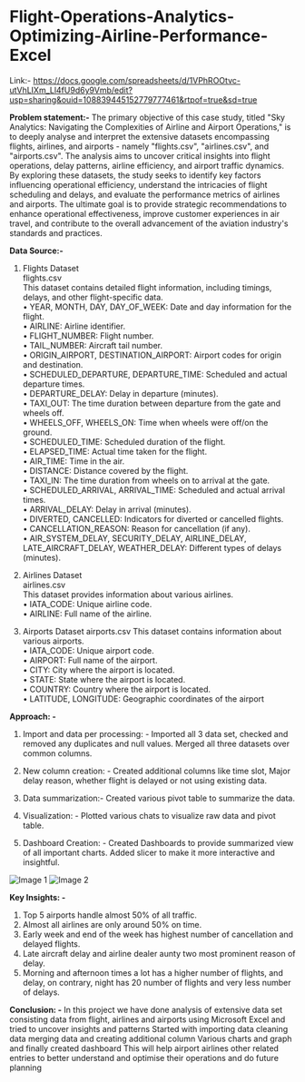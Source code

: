 # Flight-Operations-Analytics-Optimizing-Airline-Performance-Excel

Link:- https://docs.google.com/spreadsheets/d/1VPhROOtvc-utVhLIXm_Ll4fU9d6y9Vmb/edit?usp=sharing&ouid=108839445152779777461&rtpof=true&sd=true

**Problem statement:-**
The primary objective of this case study, titled "Sky Analytics: Navigating the Complexities of Airline and Airport Operations," is to deeply analyse and interpret the extensive datasets encompassing flights, airlines, and airports - namely "flights.csv", "airlines.csv", and "airports.csv". The analysis aims to uncover critical insights into flight operations, delay patterns, airline efficiency, and airport traffic dynamics. By exploring these datasets, the study seeks to identify key factors influencing operational efficiency, understand the intricacies of flight scheduling and delays, and evaluate the performance metrics of airlines and airports. The ultimate goal is to provide strategic recommendations to enhance operational effectiveness, improve customer experiences in air travel, and contribute to the overall advancement of the aviation industry's standards and practices.  

**Data Source:-**
1.	Flights Dataset  
flights.csv  
This dataset contains detailed flight information, including timings, delays, and other flight-specific data.  
•	YEAR, MONTH, DAY, DAY_OF_WEEK: Date and day information for the flight.  
•	AIRLINE: Airline identifier.  
•	FLIGHT_NUMBER: Flight number.  
•	TAIL_NUMBER: Aircraft tail number.  
•	ORIGIN_AIRPORT, DESTINATION_AIRPORT: Airport codes for origin and destination.  
•	SCHEDULED_DEPARTURE, DEPARTURE_TIME: Scheduled and actual departure times.  
•	DEPARTURE_DELAY: Delay in departure (minutes).  
•	TAXI_OUT: The time duration between departure from the gate and wheels off.  
•	WHEELS_OFF, WHEELS_ON: Time when wheels were off/on the ground.  
•	SCHEDULED_TIME: Scheduled duration of the flight.  
•	ELAPSED_TIME: Actual time taken for the flight.  
•	AIR_TIME: Time in the air.  
•	DISTANCE: Distance covered by the flight.  
•	TAXI_IN: The time duration from wheels on to arrival at the gate.  
•	SCHEDULED_ARRIVAL, ARRIVAL_TIME: Scheduled and actual arrival times.  
•	ARRIVAL_DELAY: Delay in arrival (minutes).  
•	DIVERTED, CANCELLED: Indicators for diverted or cancelled flights.  
•	CANCELLATION_REASON: Reason for cancellation (if any).  
•	AIR_SYSTEM_DELAY, SECURITY_DELAY, AIRLINE_DELAY, LATE_AIRCRAFT_DELAY, WEATHER_DELAY: Different types of delays (minutes).  
1.	Airlines Dataset  
airlines.csv  
This dataset provides information about various airlines.  
•	IATA_CODE: Unique airline code.  
•	AIRLINE: Full name of the airline.  

1.	Airports Dataset
airports.csv
This dataset contains information about various airports.  
•	IATA_CODE: Unique airport code.  
•	AIRPORT: Full name of the airport.  
•	CITY: City where the airport is located.  
•	STATE: State where the airport is located.  
•	COUNTRY: Country where the airport is located.  
•	LATITUDE, LONGITUDE: Geographic coordinates of the airport  


**Approach: -** 
1.	Import and data per processing: -
Imported all 3 data set, checked and removed any duplicates and null values. Merged all three datasets over common columns.  

2.	New column creation: -
Created additional columns like time slot, Major delay reason, whether flight is delayed or not using existing data.  

3.	Data summarization:-
Created various pivot table to summarize the data.  

4.	Visualization: -
Plotted various chats to visualize raw data and pivot table.  

5.	Dashboard Creation: -
Created Dashboards to provide summarized view of all important charts. Added slicer to make it more interactive and insightful.  


![Image 1](https://drive.google.com/uc?id=1hSLPUUYnM60YnD_dlF8P3QAEhbBOCUEe)
![Image 2](https://drive.google.com/uc?id=1gBseSJ_KyGozbogbdhSVEoUffkwAjn2I)




**Key Insights: -**

1.	Top 5 airports handle almost 50% of all traffic.   
2.	Almost all airlines are only around 50% on time.  
3.	Early week and end of the week has highest number of cancellation and delayed flights.  
4.	Late aircraft delay and airline dealer aunty two most prominent reason of delay.  
5.	Morning and afternoon times a lot has a higher number of flights, and delay, on contrary, night has 20 number of flights and very less number of delays.  

**Conclusion: -** 
In this project we have done analysis of extensive data set consisting data from flight, airlines and airports using Microsoft Excel and tried to uncover insights and patterns 
Started with importing data cleaning data merging data and creating additional column 
Various charts and graph and finally created dashboard 
This will help airport airlines other related entries to better understand and optimise their operations and do future planning
